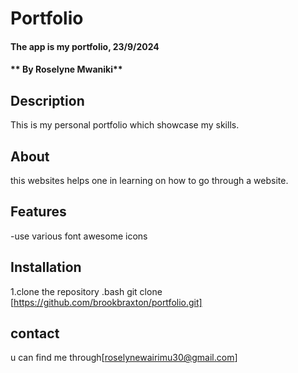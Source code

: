 # Portfolio
#### The app is my portfolio, 23/9/2024
#### ** By Roselyne Mwaniki**
## Description
This is my personal portfolio which showcase my skills.
## About
this websites helps one in learning on how to go through a website.
## Features 
 -use various font awesome icons
 ## Installation 
 1.clone the repository
  .bash
   git clone [https://github.com/brookbraxton/portfolio.git]

   ## contact
   u can find me through[roselynewairimu30@gmail.com]